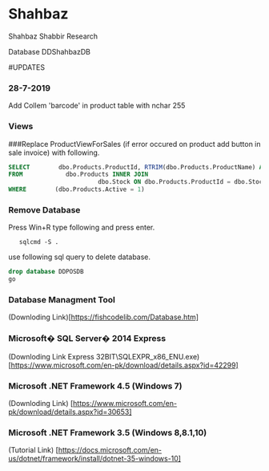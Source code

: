 # Shahbaz
Shahbaz Shabbir Research

Database DDShahbazDB


#UPDATES

### 28-7-2019
Add Collem 'barcode' in product table with nchar 255

### Views 


###Replace ProductViewForSales (if error occured on product add button in sale invoice) with following.
```sql
SELECT        dbo.Products.ProductId, RTRIM(dbo.Products.ProductName) AS ProductName, dbo.Stock.Stock, dbo.Stock.SalePrice, dbo.Stock.PurchasesPrice , dbo.Stock.SaleDiscount, CASE WHEN dbo.Products.Service IS NULL THEN 0 ELSE dbo.Products.Service END AS Service
FROM            dbo.Products INNER JOIN
                         dbo.Stock ON dbo.Products.ProductId = dbo.Stock.ProductId
WHERE        (dbo.Products.Active = 1)
```

### Remove Database
Press Win+R type following and press enter.
```shell
   sqlcmd -S .
```
use following sql query to delete database.
```sql
drop database DDPOSDB
go
```

### Database Managment Tool
(Downloding Link)[https://fishcodelib.com/Database.htm]

### Microsoft� SQL Server� 2014 Express
(Downloding Link Express 32BIT\SQLEXPR_x86_ENU.exe) [https://www.microsoft.com/en-pk/download/details.aspx?id=42299]

### Microsoft .NET Framework 4.5 (Windows 7)
(Downloding Link) [https://www.microsoft.com/en-pk/download/details.aspx?id=30653]

### Microsoft .NET Framework 3.5 (Windows 8,8.1,10)
(Tutorial Link) [https://docs.microsoft.com/en-us/dotnet/framework/install/dotnet-35-windows-10]

